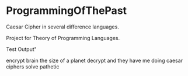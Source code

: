 ProgrammingOfThePast
====================

Caesar Cipher in several difference languages.

Project for Theory of Programming Languages.

Test Output"

encrypt brain the size of a planet
decrypt and they have me doing caesar ciphers
solve   pathetic
